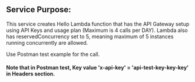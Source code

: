 ## Service Purpose:
This service creates Hello Lambda function that has the API Gateway setup using API Keys and usage plan (Maximum is 4 calls per DAY). Lambda also has reservedConcurrency set to 5, meaning maximum of 5 instances running concurrently are allowed.

Use Postman test example for the call.

#### Note that in Postman test, Key value 'x-api-key' = 'api-test-key-key-key' in Headers section.